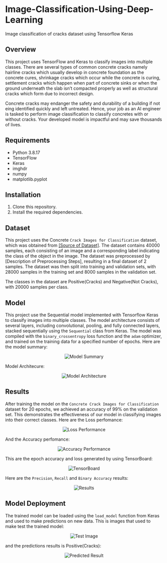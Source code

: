 # Image-Classification-Using-Deep-Learning
Image classification of cracks dataset using Tensorflow Keras

## Overview
This project uses TensorFlow and Keras to classify images into multiple classes. 
There are several types of common concrete cracks namely hairline cracks which 
usually develop in concrete foundation as the concrete cures, shrinkage cracks which 
occur while the concrete is curing, settlement cracks which happen when part of 
concrete sinks or when the ground underneath the slab isn’t compacted properly as 
well as structural cracks which form due to incorrect design.

Concrete cracks may endanger the safety and durability of a building if not eing 
identified quickly and left untreated. Hence, your job as an AI engineer is tasked to 
perform image classification to classify concretes with or without cracks. Your 
developed model is impactful and may save thousands of lives.

## Requirements
- Python 3.8.17
- TensorFlow
- Keras
- imghdr
- numpy
- matplotlib.pyplot

## Installation
1. Clone this repository.
2. Install the required dependencies.

## Dataset
This project uses the Concrete `Crack Images for Classification` dataset, which was obtained from [[Source of Dataset]](https://data.mendeley.com/datasets/5y9wdsg2zt/2). The dataset contains 40000 samples, each consisting of an image and a corresponding label indicating the class of the object in the image. 
The dataset was preprocessed by [Description of Preprocessing Steps], resulting in a final dataset of 2 samples. The dataset was then split into training and validation sets, with 28000 samples in the training set and 8000 samples in the validation set.

The classes in the dataset are Positive(Cracks) and Negative(Not Cracks), with 20000 samples per class.

## Model
This project use the Sequential model implemented with Tensorflow Keras to classify images into multiple classes. 
The model architecture consists of several layers, including convolutional, pooling, and fully connected layers, stacked sequentially using the `Sequential` class from Keras.
The model was compiled with the `binary_crossentropy` loss function and the `adam` optimizer, and trained on the training data for a specified number of epochs. 
Here are the model summary: 

<p align="center">
  <img src="Images/Model.jpg" alt="Model Summary">
</p>

Model Architecure:

<p align="center">
  <img src="Images/model architecture.png" alt="Model Architecture">
</p>

## Results
After training the model on the  `Concrete Crack Images for Classification` dataset for 20 epochs, we achieved an accuracy of 99% on the validation set. 
This demonstrates the effectiveness of our model in classifying images into their correct classes. Here are the Loss perfomance:

<p align="center">
  <img src="Images/Loss Performance.jpg" alt="Loss Performance">
</p>

And the Accuracy perfomance:

<p align="center">
  <img src="Images/Accuracy Performance.jpg" alt="Accuracy Performance">
</p>

This are the epoch accuracy and loss generated by using TensorBoard:
 
<p align="center">
 <img src="Images/TensorBoard.png" alt="TensorBoard">
</p>

Here are the `Precision`, `Recall` and `Binary Accuracy` results:

<p align="center">
 <img src="Images/Precision, Recall, Binary Accuracy.jpg" alt="Results">
</p>

## Model Deployment
The trained model can be loaded using the `load_model` function from Keras and used to make predictions on new data.
This is images that used to make test the trained model:

<p align="center">
  <img src="Images/Model prediction.jpg" alt="Test Image">
</p>

and the predictions results is Positive(Cracks):

<p align="center">
  <img src="Images/Predictred Class.jpg" alt="Predicted Result">
</p>

